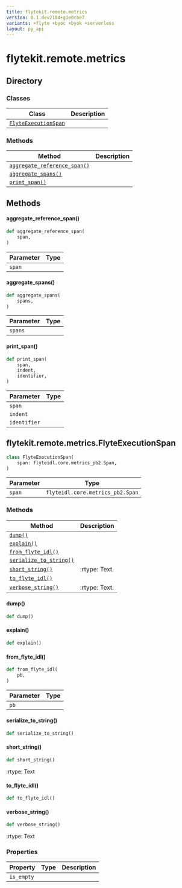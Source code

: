 ```yaml
---
title: flytekit.remote.metrics
version: 0.1.dev2184+g1e0cbe7
variants: +flyte +byoc +byok +serverless
layout: py_api
---
```


# flytekit.remote.metrics

## Directory

### Classes

| Class | Description |
|-|-|
| [`FlyteExecutionSpan`](.././flytekit.remote.metrics#flytekitremotemetricsflyteexecutionspan) |  |

### Methods

| Method | Description |
|-|-|
| [`aggregate_reference_span()`](#aggregate_reference_span) |  |
| [`aggregate_spans()`](#aggregate_spans) |  |
| [`print_span()`](#print_span) |  |


## Methods

#### aggregate_reference_span()

```python
def aggregate_reference_span(
    span,
)
```
| Parameter | Type |
|-|-|
| `span` |  |

#### aggregate_spans()

```python
def aggregate_spans(
    spans,
)
```
| Parameter | Type |
|-|-|
| `spans` |  |

#### print_span()

```python
def print_span(
    span,
    indent,
    identifier,
)
```
| Parameter | Type |
|-|-|
| `span` |  |
| `indent` |  |
| `identifier` |  |

## flytekit.remote.metrics.FlyteExecutionSpan

```python
class FlyteExecutionSpan(
    span: flyteidl.core.metrics_pb2.Span,
)
```
| Parameter | Type |
|-|-|
| `span` | `flyteidl.core.metrics_pb2.Span` |

### Methods

| Method | Description |
|-|-|
| [`dump()`](#dump) |  |
| [`explain()`](#explain) |  |
| [`from_flyte_idl()`](#from_flyte_idl) |  |
| [`serialize_to_string()`](#serialize_to_string) |  |
| [`short_string()`](#short_string) | :rtype: Text. |
| [`to_flyte_idl()`](#to_flyte_idl) |  |
| [`verbose_string()`](#verbose_string) | :rtype: Text. |


#### dump()

```python
def dump()
```
#### explain()

```python
def explain()
```
#### from_flyte_idl()

```python
def from_flyte_idl(
    pb,
)
```
| Parameter | Type |
|-|-|
| `pb` |  |

#### serialize_to_string()

```python
def serialize_to_string()
```
#### short_string()

```python
def short_string()
```
:rtype: Text


#### to_flyte_idl()

```python
def to_flyte_idl()
```
#### verbose_string()

```python
def verbose_string()
```
:rtype: Text


### Properties

| Property | Type | Description |
|-|-|-|
| `is_empty` |  |  |

